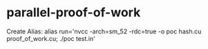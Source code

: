 # parallel-proof-of-work

Create Alias:
alias run='nvcc -arch=sm_52 -rdc=true -o poc hash.cu proof_of_work.cu; ./poc test.in'
